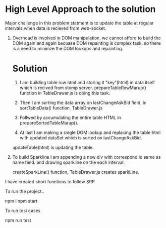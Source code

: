 High Level Approach to the solution
====================================

Major challenge in this problem statment is to update the table at regular intervals when data is recieved
from web-socket.

1. Overhead is involved in DOM manipulation, we cannot afford to build the DOM again and again becuase DOM repainting is complex task, so there is a need to minimze the DOM lookups and repainting.
 
    Solution
    ==========
    1. I am building table row html and storing it "key"(html) in data itself which is recived from stomp server.
    prepareTableRowMarup() function in TableDrawer.js is doing this task.

    2. Then I am sorting the data array on lastChangeAskBid field, in sortTableData() function, TableDrawer.js
    3. Follwed by accumulating the entire table HTML in prepareSortedTableMarup().
    4. At last I am making a single DOM lookup and replacing the table html with updated dataSet which is sorted on lastChangeAskBid.

    updateTable(html) is updating the table.


2. To build Sparkline I am appending a new div with correspond id same as name field.
    and drawing sparkline on the each interval. 
    
    createSparkLine() function, TableDrawer.js creates sparkLine.

I have created short functions to follow SRP.



To run the project..

npm i
npm start

To run test cases

npm run test